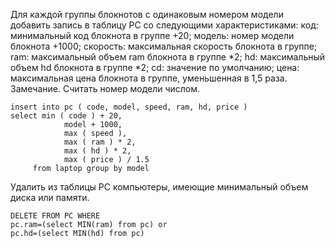 Для каждой группы блокнотов с одинаковым номером модели добавить запись в таблицу PC со следующими характеристиками:
код: минимальный код блокнота в группе +20;
модель: номер модели блокнота +1000;
скорость: максимальная скорость блокнота в группе;
ram: максимальный объем ram блокнота в группе *2;
hd: максимальный объем hd блокнота в группе *2;
cd: значение по умолчанию;
цена: максимальная цена блокнота в группе, уменьшенная в 1,5 раза.
Замечание. Считать номер модели числом.
```
insert into pc ( code, model, speed, ram, hd, price )
select min ( code ) + 20,
            model + 1000,
            max ( speed ),
            max ( ram ) * 2,
            max ( hd ) * 2,
            max ( price ) / 1.5
     from laptop group by model
```

Удалить из таблицы PC компьютеры, имеющие минимальный объем диска или памяти. 
```
DELETE FROM PC WHERE
pc.ram=(select MIN(ram) from pc) or
pc.hd=(select MIN(hd) from pc)
```
